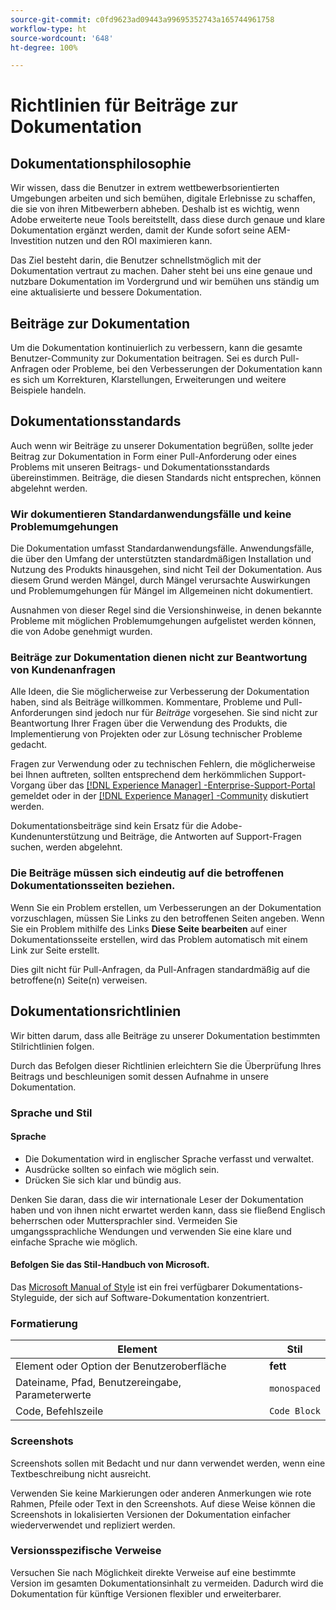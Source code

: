 ```yaml
---
source-git-commit: c0fd9623ad09443a99695352743a165744961758
workflow-type: ht
source-wordcount: '648'
ht-degree: 100%

---
```

# Richtlinien für Beiträge zur Dokumentation

## Dokumentationsphilosophie

Wir wissen, dass die Benutzer in extrem wettbewerbsorientierten Umgebungen arbeiten und sich bemühen, digitale Erlebnisse zu schaffen, die sie von ihren Mitbewerbern abheben. Deshalb ist es wichtig, wenn Adobe erweiterte neue Tools bereitstellt, dass diese durch genaue und klare Dokumentation ergänzt werden, damit der Kunde sofort seine AEM-Investition nutzen und den ROI maximieren kann.

Das Ziel besteht darin, die Benutzer schnellstmöglich mit der Dokumentation vertraut zu machen. Daher steht bei uns eine genaue und nutzbare Dokumentation im Vordergrund und wir bemühen uns ständig um eine aktualisierte und bessere Dokumentation.

## Beiträge zur Dokumentation

Um die Dokumentation kontinuierlich zu verbessern, kann die gesamte Benutzer-Community zur Dokumentation beitragen. Sei es durch Pull-Anfragen oder Probleme, bei den Verbesserungen der Dokumentation kann es sich um Korrekturen, Klarstellungen, Erweiterungen und weitere Beispiele handeln.

## Dokumentationsstandards

Auch wenn wir Beiträge zu unserer Dokumentation begrüßen, sollte jeder Beitrag zur Dokumentation in Form einer Pull-Anforderung oder eines Problems mit unseren Beitrags- und Dokumentationsstandards übereinstimmen. Beiträge, die diesen Standards nicht entsprechen, können abgelehnt werden.

### Wir dokumentieren Standardanwendungsfälle und keine Problemumgehungen

Die Dokumentation umfasst Standardanwendungsfälle. Anwendungsfälle, die über den Umfang der unterstützten standardmäßigen Installation und Nutzung des Produkts hinausgehen, sind nicht Teil der Dokumentation. Aus diesem Grund werden Mängel, durch Mängel verursachte Auswirkungen und Problemumgehungen für Mängel im Allgemeinen nicht dokumentiert.

Ausnahmen von dieser Regel sind die Versionshinweise, in denen bekannte Probleme mit möglichen Problemumgehungen aufgelistet werden können, die von Adobe genehmigt wurden.

### Beiträge zur Dokumentation dienen nicht zur Beantwortung von Kundenanfragen

Alle Ideen, die Sie möglicherweise zur Verbesserung der Dokumentation haben, sind als Beiträge willkommen. Kommentare, Probleme und Pull-Anforderungen sind jedoch nur für *Beiträge* vorgesehen. Sie sind nicht zur Beantwortung Ihrer Fragen über die Verwendung des Produkts, die Implementierung von Projekten oder zur Lösung technischer Probleme gedacht.

Fragen zur Verwendung oder zu technischen Fehlern, die möglicherweise bei Ihnen auftreten, sollten entsprechend dem herkömmlichen Support-Vorgang über das [[!DNL Experience Manager] -Enterprise-Support-Portal](https://experienceleague.adobe.com/?support-solution=Experience+Manager&amp;lang=de#home) gemeldet oder in der [[!DNL Experience Manager] -Community](https://experienceleaguecommunities.adobe.com/t5/adobe-experience-manager/ct-p/adobe-experience-manager-community) diskutiert werden.

Dokumentationsbeiträge sind kein Ersatz für die Adobe-Kundenunterstützung und Beiträge, die Antworten auf Support-Fragen suchen, werden abgelehnt.

### Die Beiträge müssen sich eindeutig auf die betroffenen Dokumentationsseiten beziehen.

Wenn Sie ein Problem erstellen, um Verbesserungen an der Dokumentation vorzuschlagen, müssen Sie Links zu den betroffenen Seiten angeben. Wenn Sie ein Problem mithilfe des Links **Diese Seite bearbeiten** auf einer Dokumentationsseite erstellen, wird das Problem automatisch mit einem Link zur Seite erstellt.

Dies gilt nicht für Pull-Anfragen, da Pull-Anfragen standardmäßig auf die betroffene(n) Seite(n) verweisen.

## Dokumentationsrichtlinien

Wir bitten darum, dass alle Beiträge zu unserer Dokumentation bestimmten Stilrichtlinien folgen.

Durch das Befolgen dieser Richtlinien erleichtern Sie die Überprüfung Ihres Beitrags und beschleunigen somit dessen Aufnahme in unsere Dokumentation.

### Sprache und Stil

#### Sprache

* Die Dokumentation wird in englischer Sprache verfasst und verwaltet.
* Ausdrücke sollten so einfach wie möglich sein.
* Drücken Sie sich klar und bündig aus.

Denken Sie daran, dass die wir internationale Leser der Dokumentation haben und von ihnen nicht erwartet werden kann, dass sie fließend Englisch beherrschen oder Muttersprachler sind. Vermeiden Sie umgangssprachliche Wendungen und verwenden Sie eine klare und einfache Sprache wie möglich.

#### Befolgen Sie das Stil-Handbuch von Microsoft.

Das [Microsoft Manual of Style](https://docs.microsoft.com/de-de/style-guide/welcome/) ist ein frei verfügbarer Dokumentations-Styleguide, der sich auf Software-Dokumentation konzentriert.

### Formatierung

| Element | Stil |
| -------------------------------------------- | ---------------- |
| Element oder Option der Benutzeroberfläche | **fett** |
| Dateiname, Pfad, Benutzereingabe, Parameterwerte | `monospaced` |
| Code, Befehlszeile | ```Code Block``` |

### Screenshots

Screenshots sollen mit Bedacht und nur dann verwendet werden, wenn eine Textbeschreibung nicht ausreicht.

Verwenden Sie keine Markierungen oder anderen Anmerkungen wie rote Rahmen, Pfeile oder Text in den Screenshots. Auf diese Weise können die Screenshots in lokalisierten Versionen der Dokumentation einfacher wiederverwendet und repliziert werden.

### Versionsspezifische Verweise

Versuchen Sie nach Möglichkeit direkte Verweise auf eine bestimmte Version im gesamten Dokumentationsinhalt zu vermeiden. Dadurch wird die Dokumentation für künftige Versionen flexibler und erweiterbarer.
